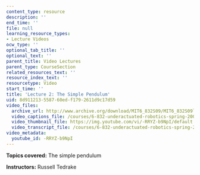 ```yaml
---
content_type: resource
description: ''
end_time: ''
file: null
learning_resource_types:
- Lecture Videos
ocw_type: ''
optional_tab_title: ''
optional_text: ''
parent_title: Video Lectures
parent_type: CourseSection
related_resources_text: ''
resource_index_text: ''
resourcetype: Video
start_time: ''
title: 'Lecture 2: The Simple Pendulum'
uid: 8d911213-5587-60ed-f179-2611d9c17d59
video_files:
  archive_url: http://www.archive.org/download/MIT6_832S09/MIT6_832S09lec02_300k.mp4
  video_captions_file: /courses/6-832-underactuated-robotics-spring-2009/ebbdb7a07343554184a3aae2bfd547df_-RRYZ-b9NpI.vtt
  video_thumbnail_file: https://img.youtube.com/vi/-RRYZ-b9NpI/default.jpg
  video_transcript_file: /courses/6-832-underactuated-robotics-spring-2009/b29d3167dbd7ea8fe18e99c1eed9cef9_-RRYZ-b9NpI.pdf
video_metadata:
  youtube_id: -RRYZ-b9NpI
---
```


**Topics covered:** The simple pendulum

**Instructors:** Russell Tedrake



